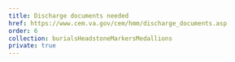 ```yaml
---
title: Discharge documents needed
href: https://www.cem.va.gov/cem/hmm/discharge_documents.asp
order: 6
collection: burialsHeadstoneMarkersMedallions
private: true
---
```

